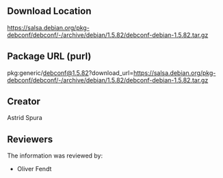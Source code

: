 ## Download Location

https://salsa.debian.org/pkg-debconf/debconf/-/archive/debian/1.5.82/debconf-debian-1.5.82.tar.gz

## Package URL (purl)

pkg:generic/debconf@1.5.82?download_url=https://salsa.debian.org/pkg-debconf/debconf/-/archive/debian/1.5.82/debconf-debian-1.5.82.tar.gz

## Creator

Astrid Spura

## Reviewers

The information was reviewed by:

* Oliver Fendt
